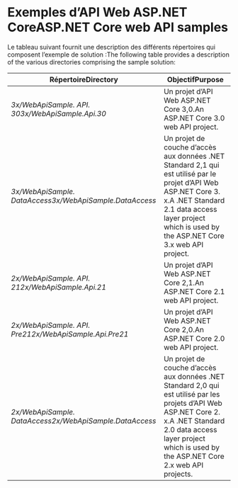 # <a name="aspnet-core-web-api-samples"></a><span data-ttu-id="96893-101">Exemples d’API Web ASP.NET Core</span><span class="sxs-lookup"><span data-stu-id="96893-101">ASP.NET Core web API samples</span></span>

<span data-ttu-id="96893-102">Le tableau suivant fournit une description des différents répertoires qui composent l’exemple de solution :</span><span class="sxs-lookup"><span data-stu-id="96893-102">The following table provides a description of the various directories comprising the sample solution:</span></span>

| <span data-ttu-id="96893-103">Répertoire</span><span class="sxs-lookup"><span data-stu-id="96893-103">Directory</span></span>                   | <span data-ttu-id="96893-104">Objectif</span><span class="sxs-lookup"><span data-stu-id="96893-104">Purpose</span></span> |
|-----------------------------|------------------------------------------------------------|
| <span data-ttu-id="96893-105">*3x/WebApiSample. API. 30*</span><span class="sxs-lookup"><span data-stu-id="96893-105">*3x/WebApiSample.Api.30*</span></span>    | <span data-ttu-id="96893-106">Un projet d’API Web ASP.NET Core 3,0.</span><span class="sxs-lookup"><span data-stu-id="96893-106">An ASP.NET Core 3.0 web API project.</span></span>                       |
| <span data-ttu-id="96893-107">*3x/WebApiSample. DataAccess*</span><span class="sxs-lookup"><span data-stu-id="96893-107">*3x/WebApiSample.DataAccess*</span></span>| <span data-ttu-id="96893-108">Un projet de couche d’accès aux données .NET Standard 2,1 qui est utilisé par le projet d’API Web ASP.NET Core 3. x.</span><span class="sxs-lookup"><span data-stu-id="96893-108">A .NET Standard 2.1 data access layer project which is used by the ASP.NET Core 3.x web API project.</span></span>|
| <span data-ttu-id="96893-109">*2x/WebApiSample. API. 21*</span><span class="sxs-lookup"><span data-stu-id="96893-109">*2x/WebApiSample.Api.21*</span></span>    | <span data-ttu-id="96893-110">Un projet d’API Web ASP.NET Core 2,1.</span><span class="sxs-lookup"><span data-stu-id="96893-110">An ASP.NET Core 2.1 web API project.</span></span>                         |
| <span data-ttu-id="96893-111">*2x/WebApiSample. API. Pre21*</span><span class="sxs-lookup"><span data-stu-id="96893-111">*2x/WebApiSample.Api.Pre21*</span></span> | <span data-ttu-id="96893-112">Un projet d’API Web ASP.NET Core 2,0.</span><span class="sxs-lookup"><span data-stu-id="96893-112">An ASP.NET Core 2.0 web API project.</span></span>                         |
| <span data-ttu-id="96893-113">*2x/WebApiSample. DataAccess*</span><span class="sxs-lookup"><span data-stu-id="96893-113">*2x/WebApiSample.DataAccess*</span></span>| <span data-ttu-id="96893-114">Un projet de couche d’accès aux données .NET Standard 2,0 qui est utilisé par les projets d’API Web ASP.NET Core 2. x.</span><span class="sxs-lookup"><span data-stu-id="96893-114">A .NET Standard 2.0 data access layer project which is used by the ASP.NET Core 2.x web API projects.</span></span>|
